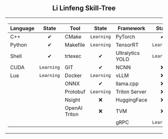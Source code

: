 ## <div align="center">Li Linfeng Skill-Tree </div> 
<div align="center">
<table>
  <tr>
    <td>
      <div>
        
| Language  | State   | Tool     | State     | Framework           | State     |
|-----------|:----------:|----------|:------------:|---------------------|:------------:|
| C++       | ✔︎        | CMake    | ```Learning``` | PyTorch             | ✔︎         |
| Python    | ✔︎        | Makefile | ```Learning``` | TensorRT            | ```Learning``` |
| Shell     | ✔︎        | trtexec  | ✔︎  | Ultralytics YOLO    | ```Learning``` |
| CUDA      | ```Learning```       | GIT      | ✔︎         | NCNN                | ❌         |
| Lua          | ```Learning```         | Docker     | ```Learning```         | vLLM                | ❌         |
|           |          | ONNX     | ✔︎         | llama.cpp           | ❌         |
|           |          | Protobuf     | ```Learning```        | Triton Server                | ❌         |
|           |          | Nsight     | ❌        | HuggingFace                 | ❌         |
|           |          | OpenAI Triton     | ❌        |  TVM                |  ❌         |
|           |          |      |         |  gRPC                |  ```Learning```         |
 </div> 
    </td>
    <td>
    <img src="https://github-readme-stats.vercel.app/api/top-langs/?username=akira4O4&layout=donut-vertical&theme=vue-dark" align="center" />
   </td>
  </tr>
</table>
 </div> 


